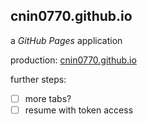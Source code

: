## cnin0770.github.io

a _GitHub Pages_ application

production: [cnin0770.github.io](https://cnin0770.github.io)

further steps:
- [ ] more tabs? 
- [ ] resume with token access